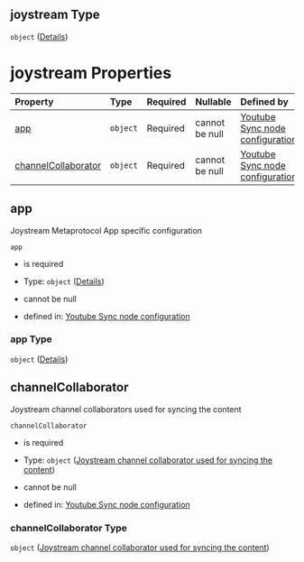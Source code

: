 ## joystream Type

`object` ([Details](definition-properties-joystream.md))

# joystream Properties

| Property                                    | Type     | Required | Nullable       | Defined by                                                                                                                                                                                                                                             |
| :------------------------------------------ | :------- | :------- | :------------- | :----------------------------------------------------------------------------------------------------------------------------------------------------------------------------------------------------------------------------------------------------- |
| [app](#app)                                 | `object` | Required | cannot be null | [Youtube Sync node configuration](definition-properties-joystream-properties-app.md "https://joystream.org/schemas/youtube-synch/config#/properties/joystream/properties/app")                                                                         |
| [channelCollaborator](#channelcollaborator) | `object` | Required | cannot be null | [Youtube Sync node configuration](definition-properties-joystream-properties-joystream-channel-collaborator-used-for-syncing-the-content.md "https://joystream.org/schemas/youtube-synch/config#/properties/joystream/properties/channelCollaborator") |

## app

Joystream Metaprotocol App specific configuration

`app`

*   is required

*   Type: `object` ([Details](definition-properties-joystream-properties-app.md))

*   cannot be null

*   defined in: [Youtube Sync node configuration](definition-properties-joystream-properties-app.md "https://joystream.org/schemas/youtube-synch/config#/properties/joystream/properties/app")

### app Type

`object` ([Details](definition-properties-joystream-properties-app.md))

## channelCollaborator

Joystream channel collaborators used for syncing the content

`channelCollaborator`

*   is required

*   Type: `object` ([Joystream channel collaborator used for syncing the content](definition-properties-joystream-properties-joystream-channel-collaborator-used-for-syncing-the-content.md))

*   cannot be null

*   defined in: [Youtube Sync node configuration](definition-properties-joystream-properties-joystream-channel-collaborator-used-for-syncing-the-content.md "https://joystream.org/schemas/youtube-synch/config#/properties/joystream/properties/channelCollaborator")

### channelCollaborator Type

`object` ([Joystream channel collaborator used for syncing the content](definition-properties-joystream-properties-joystream-channel-collaborator-used-for-syncing-the-content.md))
